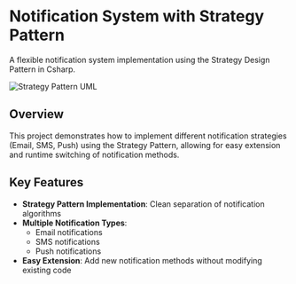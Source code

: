 
# Notification System with Strategy Pattern

A flexible notification system implementation using the Strategy Design Pattern in Csharp.

![Strategy Pattern UML](https://refactoring.guru/images/patterns/diagrams/strategy/structure.png)

## Overview

This project demonstrates how to implement different notification strategies (Email, SMS, Push) using the Strategy Pattern, allowing for easy extension and runtime switching of notification methods.

## Key Features

- **Strategy Pattern Implementation**: Clean separation of notification algorithms
- **Multiple Notification Types**:
  - Email notifications
  - SMS notifications
  - Push notifications
- **Easy Extension**: Add new notification methods without modifying existing code
